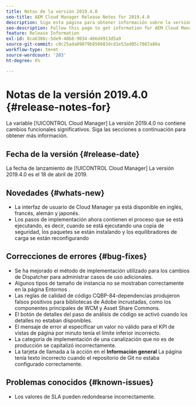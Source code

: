 ```yaml
---
title: Notas de la versión 2019.4.0
seo-title: AEM Cloud Manager Release Notes for 2019.4.0
description: Siga esta página para obtener información sobre la versión 2019.4.0 de Cloud Manager.
seo-description: Follow this page to get information for AEM Cloud Manager Release 2019.4.0.
feature: Release Information
exl-id: 8ca6386c-5de9-48b8-9034-466d4913d5a9
source-git-commit: c0c25ada09879b850883dcd1e53ad05c7087a80a
workflow-type: tm+mt
source-wordcount: '203'
ht-degree: 6%

---
```


# Notas de la versión 2019.4.0 {#release-notes-for}

La variable [!UICONTROL Cloud Manager] La versión 2019.4.0 no contiene cambios funcionales significativos. Siga las secciones a continuación para obtener más información.

## Fecha de la versión {#release-date}

La fecha de lanzamiento de [!UICONTROL Cloud Manager] La versión 2019.4.0 es el 18 de abril de 2019.

## Novedades {#whats-new}

* La interfaz de usuario de Cloud Manager ya está disponible en inglés, francés, alemán y japonés.
* Los pasos de implementación ahora contienen el proceso que se está ejecutando, es decir, cuando se está ejecutando una copia de seguridad, los paquetes se están instalando y los equilibradores de carga se están reconfigurando

## Correcciones de errores {#bug-fixes}

* Se ha mejorado el método de implementación utilizado para los cambios de Dispatcher para administrar casos de uso adicionales.
* Algunos tipos de tamaño de instancia no se mostraban correctamente en la página Entornos .
* Las reglas de calidad de código CQBP-84-dependencias produjeron falsos positivos para bibliotecas de Adobe incrustadas, como los componentes principales de WCM y Asset Share Commons.
* El botón de detalles del paso de análisis de código se activó cuando los detalles no estaban disponibles.
* El mensaje de error al especificar un valor no válido para el KPI de vistas de página por minuto tenía el límite inferior incorrecto.
* La categoría de implementación de una canalización que no es de producción se capitalizó incorrectamente.
* La tarjeta de llamada a la acción en el **Información general** La página tenía texto incorrecto cuando el repositorio de Git no estaba configurado correctamente.

## Problemas conocidos {#known-issues}

* Los valores de SLA pueden redondearse incorrectamente.

